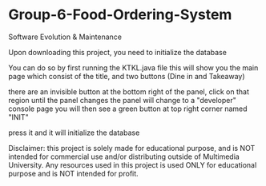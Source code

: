 # Group-6-Food-Ordering-System
Software Evolution &amp; Maintenance

Upon downloading this project, you need to initialize the database

You can do so by first running the KTKL.java file
this will show you the main page which consist of the title, and two buttons (Dine in and Takeaway)

there are an invisible button at the bottom right of the panel, click on that region until the panel changes
the panel will change to a "developer" console page
you will then see a green button at top right corner named "INIT"

press it and it will initialize the database



Disclaimer: this project is solely made for educational purpose, and is NOT intended for commercial use and/or distributing outside of Multimedia University.
Any resources used in this project is used ONLY for educational purpose and is NOT intended for profit.
